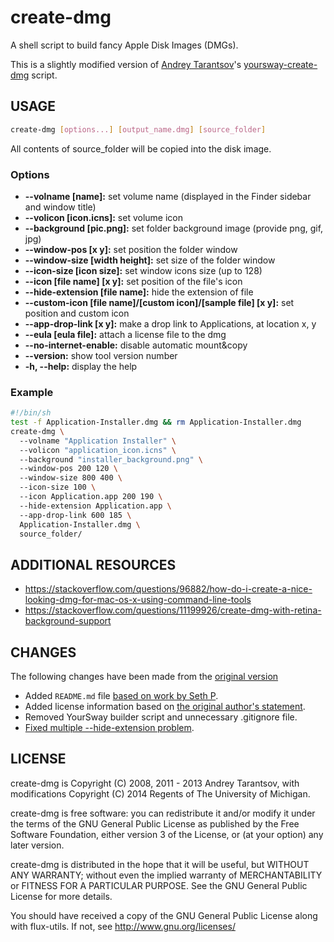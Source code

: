 # create-dmg

A shell script to build fancy Apple Disk Images (DMGs).  

This is a slightly modified version of [Andrey Tarantsov](https://github.com/andreyvit/)'s [yoursway-create-dmg](https://github.com/andreyvit/yoursway-create-dmg) script.


## USAGE
  
```bash
create-dmg [options...] [output_name.dmg] [source_folder]  
```

All contents of source_folder will be copied into the disk image.  
  
### Options
  
* **--volname [name]:** set volume name (displayed in the Finder sidebar and window title)  
* **--volicon [icon.icns]:** set volume icon    
* **--background [pic.png]:** set folder background image (provide png, gif, jpg)    
* **--window-pos [x y]:** set position the folder window    
* **--window-size [width height]:** set size of the folder window    
* **--icon-size [icon size]:** set window icons size (up to 128)    
* **--icon [file name] [x y]:** set position of the file's icon    
* **--hide-extension [file name]:** hide the extension of file    
* **--custom-icon [file name]/[custom icon]/[sample file] [x y]:** set position and custom icon    
* **--app-drop-link [x y]:** make a drop link to Applications, at location x, y    
* **--eula [eula file]:** attach a license file to the dmg    
* **--no-internet-enable:** disable automatic mount&copy    
* **--version:** show tool version number    
* **-h, --help:** display the help  

  
### Example
  
```bash
#!/bin/sh  
test -f Application-Installer.dmg && rm Application-Installer.dmg  
create-dmg \  
  --volname "Application Installer" \  
  --volicon "application_icon.icns" \  
  --background "installer_background.png" \  
  --window-pos 200 120 \  
  --window-size 800 400 \  
  --icon-size 100 \  
  --icon Application.app 200 190 \  
  --hide-extension Application.app \  
  --app-drop-link 600 185 \  
  Application-Installer.dmg \  
  source_folder/  
```

## ADDITIONAL RESOURCES

* https://stackoverflow.com/questions/96882/how-do-i-create-a-nice-looking-dmg-for-mac-os-x-using-command-line-tools
* https://stackoverflow.com/questions/11199926/create-dmg-with-retina-background-support


## CHANGES

The following changes have been made from the [original version](https://github.com/andreyvit/yoursway-create-dmg)

* Added `README.md` file [based on work by Seth P](https://github.com/andreyvit/yoursway-create-dmg/pull/24).
* Added license information based on [the original author's statement](https://github.com/andreyvit/yoursway-create-dmg/issues/10).
* Removed YourSway builder script and unnecessary .gitignore file.
* [Fixed multiple --hide-extension problem](https://github.com/andreyvit/yoursway-create-dmg/issues/22).


## LICENSE

create-dmg is Copyright (C) 2008, 2011 - 2013 Andrey Tarantsov, with modifications Copyright (C) 2014 Regents of The University of Michigan.

create-dmg is free software: you can redistribute it and/or modify it under the terms of the GNU General Public License as published by the Free Software Foundation, either version 3 of the License, or (at your option) any later version.

create-dmg is distributed in the hope that it will be useful, but WITHOUT ANY WARRANTY; without even the implied warranty of MERCHANTABILITY or FITNESS FOR A PARTICULAR PURPOSE. See the GNU General Public License for more details.

You should have received a copy of the GNU General Public License along with flux-utils. If not, see http://www.gnu.org/licenses/

